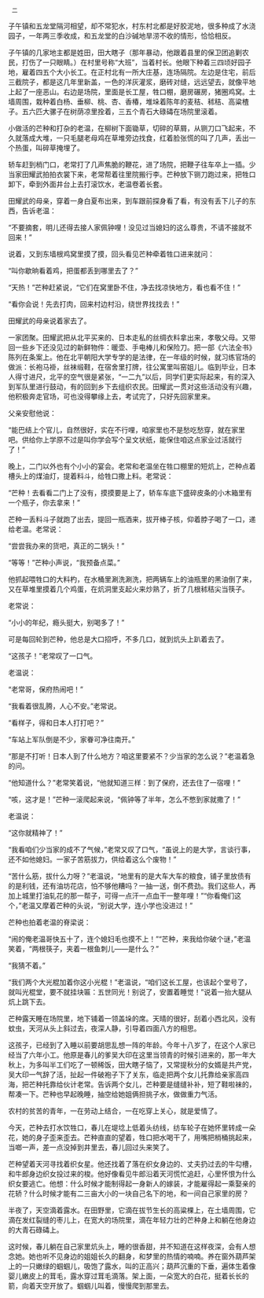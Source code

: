      二 

   子午镇和五龙堂隔河相望，却不常犯水，村东村北都是好胶泥地，很多种成了水浇园子，一年两三季收成，和五龙堂的白沙碱地旱涝不收的情形，恰恰相反。 

   子午镇的几家地主都是姓田，田大瞎子（那年暴动，他跟着县里的保卫团追剿农民，打伤了一只眼睛。）在村里号称“大班”，当着村长。他眼下种着三四顷好园子地，雇着四五个大小长工。在正村北有一所大庄基，连场隔院。左边是住宅，前后三截院子，都是这几年里新盖，一色的洋灰灌浆，磨砖对缝，远远望去，就像平地上起了一座恶山。右边是场院，里面是长工屋，牲口棚，磨房碾房，猪圈鸡窝。土墙周围，栽种着白杨、垂柳、桃、杏、香椿，堆垛着陈年的麦秸、秫秸、高粱楂子。五六匹大骡子在树荫凉里拴着，三五个青石大碌碡在场院里滚着。 

   小做活的芒种和打杂的老温，在柳树下面锄草，切碎的草屑，从铡刀口飞起来，不久就落成大堆，一只毛腿老母鸡在草堆旁边找食，红着脸张慌的叫了几声，丢出一个热蛋，叫碎草掩埋了。 

   轿车赶到梢门口，老常打了几声焦脆的鞭花，进了场院，把鞭子往车卒上一插。少当家田耀武拍拍衣裳下来，老常帮着往里院搬行李。芒种放下铡刀跑过来，把牲口卸下，牵到外面井台上去打滚饮水，老温卷着长套。 

   田耀武的母亲，穿着一身白夏布出来，到车跟前探身看了看，有没有丢下儿子的东西，告诉老温： 

   “不要摘套，明儿还得去接人家佩钟哩！没见过当媳妇的这么尊贵，不请不接就不回来！” 

   说着，又到东墙根鸡窝里摸了摸，回头看见芒种牵着牲口进来就问： 

   “叫你歇晌看着鸡，把蛋都丢到哪里去了？” 

   “天热！”芒种赶紧说，“它们在窝里卧不住，净去找凉快地方，看也看不住！” 

   “看你会说！先去打肉，回来村边村沿，绕世界找找去！” 

   田耀武的母亲说着家去了。 

   一家团聚。田耀武把从北平买来的、日本走私的丝绸衣料拿出来，孝敬父母。又带回一些乡下还没见过的新鲜物件：暖壶、手电棒儿和保险刀。把一部《六法全书》陈列在条案上。他在北平朝阳大学专学的是法律，在一年级的时候，就习练官场的做派：长袍马褂，丝袜缎鞋，在宿舍里打牌，往公寓里叫窑姐儿。临到毕业，日本人得寸进尺，北平的空气很是紧张，“一二九”以后，同学们更实际起来，有的深入到军队里进行鼓动，有的回到乡下去组织农民。田耀武一贯对这些活动没有兴趣，他积极奔走官场，可也没得攀缘上去，考试完了，只好先回家里来。 

   父亲安慰他说： 

   “能巴结上个官儿，自然很好，实在不行哩，咱家里也不是愁吃愁穿，就在家里吧。供给你上学原不过是叫你学会写个呈文状纸，能保住咱这点家业过活就行了！” 

   晚上，二门以外也有个小小的宴会。老常和老温坐在牲口棚里的短炕上，芒种点着槽头上的煤油灯，提着料斗，给牲口撒上料。老常说： 

   “芒种！去看看二门上了没有，摸摸要是上了，轿车车底下盛碎皮条的小木箱里有一个瓶子，你去拿来！” 

   芒种一丢料斗子就跑了出去，提回一瓶酒来，拔开棒子核，仰着脖子喝了一口，递给老温。老常说： 

   “尝尝我办来的货吧，真正的二锅头！” 

   “等等！”芒种小声说，“我预备点菜。” 

   他抓起喂牲口的大料杓，在水桶里涮洗涮洗，把两辆车上的油瓶里的黑油倒了来，又在草堆里摸着几个鸡蛋，在炕洞里支起火来炒熟了，折了几根秫秸尖当筷子。 

   老常说： 

   “小小的年纪，瘾头挺大，别喝多了！” 

   可是每回轮到芒种，他总是大口招呼，不多几口，就到炕头上趴着去了。 

   “这孩子！”老常叹了一口气。 

   老温说： 

   “老常哥，保府热闹吧！” 

   “我看着很乱腾，人心不安。”老常说。 

   “看样子，得和日本人打打吧？” 

   “车站上军队倒是不少，家眷可净往南开。” 

   “那是不打听！日本人到了什么地方？咱这里要紧不？少当家的怎么说？”老温着急的问。 

   “他知道什么？”老常笑着说，“他就知道三样：到了保府，还去住了一宿哩！” 

   “咳，这才是！”芒种一滚爬起来说，“佩钟等了半年，怎么不憋到家就撒了！” 

   老温说： 

   “这你就精神了！” 

   “我看咱们少当家的成不了气候，”老常又叹了口气，“虽说上的是大学，言谈行事，还不如他媳妇。一家子苦筋拔力，供给着这么个废物！” 

   “苦什么筋，拔什么力呀？”老温说，“地里有的是大车大车的粮食，铺子里放债有的是利钱，还有油坊花店，怕不够他糟吗？一抽一送，倒不费劲。我们这些人，再加上城里打油轧花的那一帮子，可得一点汗一点血干一整年哩！”“你看俺们这个，”老温又摩着芒种的头说，“别说大学，连小学也没进过！” 

   芒种也拍着老温的脊梁说： 

   “闹的俺老温哥快五十了，连个媳妇毛也摸不上！”“芒种，来我给你破个谜，”老温笑着，“两根筷子，夹着一根鱼刺儿——是什么？” 

   “我猜不着。” 

   “我们两个大光棍加着你这小光棍！”老温说，“咱们这长工屋，也该起个堂号了，就叫光棍堂，要不就挂块匾：五世同光！别说了，安置着睡觉！”说着一抬大腿从炕上跳下去。 

   芒种露天睡在场院里，地下铺着一领盖垛的席。天晴的很好，刮着小西北风，没有蚊虫，天河从头上斜过去，夜深人静，引导着四面八方的相思。 

   这孩子，已经到了入睡以前要胡思乱想一阵的年龄。今年十八岁了，在这个人家已经当了六年小工。他原是春儿的爹吴大印在这里当领青的时候引进来的，那一年大秋上，为多叫半工们吃了一顿稀饭，田大瞎子恼了，又常提秋分的女婿是共产党，吴大印一气辞了活，扯起一件破袍子下了关东，临走把两个女儿托靠给亲家高四海，把芒种托靠给伙计老常。告诉两个女儿，芒种要是缝缝补补，短了鞋啦袜的，帮凑一下。芒种也早起晚睡，抽空给她姐俩担挑子水，做做重力气活。 

   农村的贫苦的青年，一在劳动上结合，一在吃穿上关心，就是爱情了。 

   今天，芒种去打水饮牲口，春儿在堤埝上低着头纺线，纺车轮子在她怀里转成一朵花，她的身子歪来歪去。芒种直直的望着，牲口把水喝干了，用嘴把梢桶挑起来，当啷一声，差一点没掉到井里去，春儿回过头来笑了。 

   芒种望着天河寻找着织女星。他还找着了落在织女身边的、丈夫扔过去的牛勾槽，和牛郎身边织女投过来的梭。他好像看见牛郎沿着天河慌忙追赶，心里怀恨为什么织女要逃亡。他想：什么时候才能制得起一身新人的嫁装，才能雇得起一乘娶亲的花轿？什么时候才能有二三亩大小的一块自己名下的地，和一间自己家里的房？ 

   半夜了，天空滴着露水。在田野里，它滴在拔节生长的高粱棵上，在土墙周围，它滴在发红裂缝的枣儿上，在宽大的场院里，滴在年轻力壮的芒种身上和躺在他身边的大青石碌碡上。 

   这时候，春儿躺在自己家里炕头上，睡的很香甜，并不知道在这样夜深，会有人想念她。她也听不见身边的姐姐长久的翻身，和梦里的热情的喃喃。养在窗外葫芦架上的一只嫩绿的蝈蝈儿，吸饱了露水，叫的正高兴；葫芦沉重的下垂，遍体生着像婴儿嫩皮上的茸毛，露水穿过茸毛滴落。架上面，一朵宽大的白花，挺着长长的箭，向着天空开放了。蝈蝈儿叫着，慢慢爬到那里去。 

